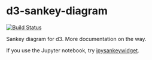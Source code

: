 # d3-sankey-diagram

[![Build Status](https://travis-ci.org/ricklupton/d3-sankey-diagram.svg?branch=master)](https://travis-ci.org/ricklupton/d3-sankey-diagram)

Sankey diagram for d3. More documentation on the way.

If you use the Jupyter notebook, try
[ipysankeywidget](https://github.com/ricklupton/ipysankeywidget).
